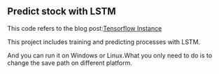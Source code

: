 ## Predict stock with LSTM

This code refers to the blog post:[Tensorflow Instance](https://blog.csdn.net/mylove0414/article/details/55805974)

This project includes training and predicting processes with LSTM.

And you can run it on Windows or Linux.What you only need to do is to change the save path on different platform.
